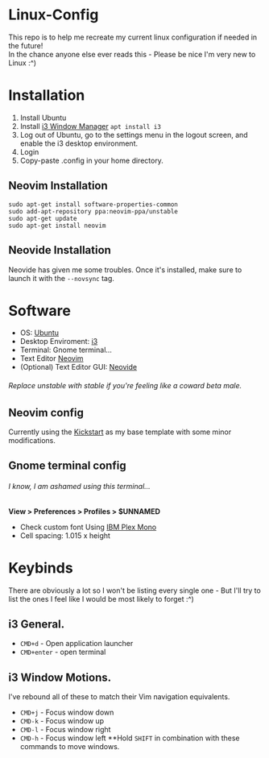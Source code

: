 # Linux-Config
This repo is to help me recreate my current linux configuration if needed in the future!  
In the chance anyone else ever reads this - Please be nice I'm very new to Linux :^)

# Installation
1. Install Ubuntu
2. Install [i3 Window Manager](https://i3wm.org/) `apt install i3`
3. Log out of Ubuntu, go to the settings menu in the logout screen, and enable the i3 desktop environment.
4. Login
5. Copy-paste .config in your home directory.

## Neovim Installation
```
sudo apt-get install software-properties-common
sudo add-apt-repository ppa:neovim-ppa/unstable
sudo apt-get update
sudo apt-get install neovim
```

## Neovide Installation
Neovide has given me some troubles. 
Once it's installed, make sure to launch it with the `--novsync` tag.

# Software
- OS: [Ubuntu](https://ubuntu.com/)
- Desktop Enviroment: [i3](https://i3wm.org/)
- Terminal: Gnome terminal...
- Text Editor [Neovim](https://neovim.io/)
- (Optional) Text Editor GUI: [Neovide](https://github.com/neovide/neovide)

###### Replace unstable with stable if you're feeling like a coward beta male.

## Neovim config
Currently using the [Kickstart](https://github.com/nvim-lua/kickstart.nvim) as my base template with some minor modifications.  

## Gnome terminal config
###### I know, I am ashamed using this terminal...
**View > Preferences > Profiles > $UNNAMED**
- Check custom font
Using [IBM Plex Mono](https://fonts.google.com/specimen/IBM+Plex+Mono)
- Cell spacing: 1.015 x height

# Keybinds
There are obviously a lot so I won't be listing every single one - But I'll try to list the ones I feel like I would be most
likely to forget :^)

## i3 General.
- `CMD+d` - Open application launcher
- `CMD+enter` - open terminal

## i3 Window Motions.
I've rebound all of these to match their Vim navigation equivalents.
- `CMD+j` - Focus window down
- `CMD-k` - Focus window up
- `CMD-l` - Focus window right
- `CMD-h` - Focus window left
**Hold `SHIFT` in combination with these commands to move windows. 
